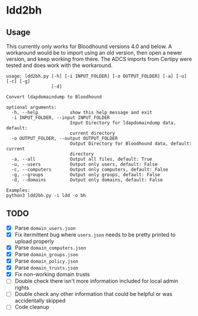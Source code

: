 # ldd2bh

## Usage

This currently only works for Bloodhound versions 4.0 and below. A workaround would be to import using an old version, then open a newer version, and keep working from there. The ADCS imports from Certipy were tested and does work with the workaround. 

```
usage: ldd2bh.py [-h] [-i INPUT_FOLDER] [-o OUTPUT_FOLDER] [-a] [-u] [-c] [-g]
                 [-d]

Convert ldapdomaindump to Bloodhound

optional arguments:
  -h, --help            show this help message and exit
  -i INPUT_FOLDER, --input INPUT_FOLDER
                        Input Directory for ldapdomaindump data, default:
                        current directory
  -o OUTPUT_FOLDER, --output OUTPUT_FOLDER
                        Output Directory for Bloodhound data, default: current
                        directory
  -a, --all             Output all files, default: True
  -u, --users           Output only users, default: False
  -c, --computers       Output only computers, default: False
  -g, --groups          Output only groups, default: False
  -d, --domains         Output only domains, default: False

Examples:
python3 ldd2bh.py -i ldd -o bh
```

## TODO
- [x] Parse `domain_users.json`
- [x] Fix itermittent bug where `users.json` needs to be pretty printed to upload properly
- [x] Parse `domain_computers.json`
- [x] Parse `domain_groups.json`
- [x] Parse `domain_policy.json`
- [x] Parse `domain_trusts.json`
- [x] Fix non-working domain trusts
- [ ] Double check there isn't more information included for local admin rights
- [ ] Double check any other information that could be helpful or was accidentally skipped
- [ ] Code cleanup
